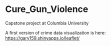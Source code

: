 # Cure_Gun_Violence
Capstone project at Columbia University


A first version of crime data visualization is here: https://gary159.shinyapps.io/leaflet/
